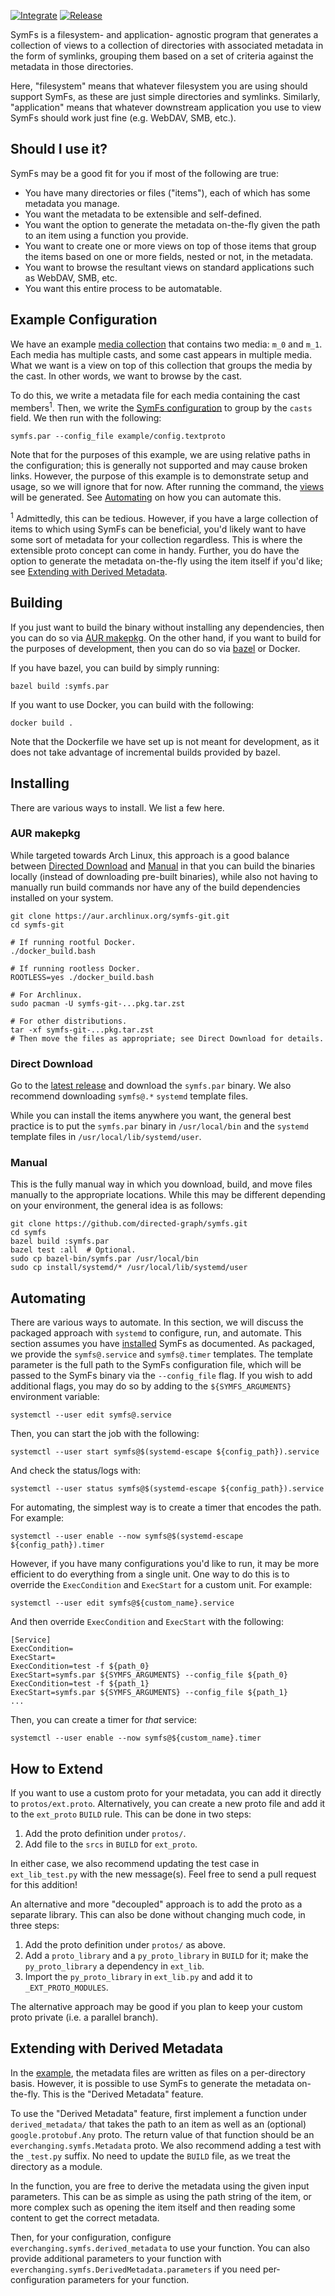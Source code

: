 
[![Integrate](https://github.com/directed-graph/symfs/actions/workflows/integrate.yaml/badge.svg)](https://github.com/directed-graph/symfs/actions/workflows/integrate.yaml)
[![Release](https://github.com/directed-graph/symfs/actions/workflows/release.yaml/badge.svg)](https://github.com/directed-graph/symfs/actions/workflows/release.yaml)


SymFs is a filesystem- and application- agnostic program that generates a
collection of views to a collection of directories with associated metadata in the
form of symlinks, grouping them based on a set of criteria against the metadata
in those directories.

Here, "filesystem" means that whatever filesystem you are using should support
SymFs, as these are just simple directories and symlinks. Similarly,
"application" means that whatever downstream application you use to view SymFs
should work just fine (e.g. WebDAV, SMB, etc.).


## Should I use it?

SymFs may be a good fit for you if most of the following are true:

- You have many directories or files ("items"), each of which has some metadata
  you manage.
- You want the metadata to be extensible and self-defined.
- You want the option to generate the metadata on-the-fly given the path to an
  item using a function you provide.
- You want to create one or more views on top of those items that group the
  items based on one or more fields, nested or not, in the metadata.
- You want to browse the resultant views on standard applications such as
  WebDAV, SMB, etc.
- You want this entire process to be automatable.


## Example Configuration

We have an example [media collection](./example/media) that contains two media:
`m_0` and `m_1`. Each media has multiple casts, and some cast appears in
multiple media. What we want is a view on top of this collection that groups
the media by the cast. In other words, we want to browse by the cast.

To do this, we write a metadata file for each media containing the cast
members<sup>1</sup>. Then, we write the [SymFs
configuration](./example/config.textproto) to group by the `casts` field. We
then run with the following:

```
symfs.par --config_file example/config.textproto
```

Note that for the purposes of this example, we are using relative paths in the
configuration; this is generally not supported and may cause broken links.
However, the purpose of this example is to demonstrate setup and usage, so we
will ignore that for now. After running the command, the
[views](./example/views) will be generated. See [Automating](#automating) on
how you can automate this.

<sup>1</sup> Admittedly, this can be tedious. However, if you have a large
collection of items to which using SymFs can be beneficial, you'd likely want
to have some sort of metadata for your collection regardless. This is where the
extensible proto concept can come in handy. Further, you do have the option to
generate the metadata on-the-fly using the item itself if you'd like; see
[Extending with Derived Metadata](#extending-with-derived-metadata).


## Building

If you just want to build the binary without installing any dependencies, then
you can do so via [AUR makepkg](#aur-makepkg). On the other hand, if you want
to build for the purposes of development, then you can do so via
[bazel](https://bazel.build) or Docker.

If you have bazel, you can build by simply running:

```
bazel build :symfs.par
```

If you want to use Docker, you can build with the following:

```
docker build .
```

Note that the Dockerfile we have set up is not meant for development, as it
does not take advantage of incremental builds provided by bazel.


## Installing

There are various ways to install. We list a few here.

### AUR makepkg

While targeted towards Arch Linux, this approach is a good balance between
[Directed Download](#direct-download) and [Manual](#manual) in that you can
build the binaries locally (instead of downloading pre-built binaries), while
also not having to manually run build commands nor have any of the build
dependencies installed on your system.

    git clone https://aur.archlinux.org/symfs-git.git
    cd symfs-git

    # If running rootful Docker.
    ./docker_build.bash

    # If running rootless Docker.
    ROOTLESS=yes ./docker_build.bash

    # For Archlinux.
    sudo pacman -U symfs-git-...pkg.tar.zst

    # For other distributions.
    tar -xf symfs-git-...pkg.tar.zst
    # Then move the files as appropriate; see Direct Download for details.

### Direct Download

Go to the [latest
release](https://github.com/directed-graph/symfs/releases/latest) and download
the `symfs.par` binary. We also recommend downloading `symfs@.*` `systemd`
template files.

While you can install the items anywhere you want, the general best practice is
to put the `symfs.par` binary in `/usr/local/bin` and the `systemd` template
files in `/usr/local/lib/systemd/user`.

### Manual

This is the fully manual way in which you download, build, and move files
manually to the appropriate locations. While this may be different depending on
your environment, the general idea is as follows:

    git clone https://github.com/directed-graph/symfs.git
    cd symfs
    bazel build :symfs.par
    bazel test :all  # Optional.
    sudo cp bazel-bin/symfs.par /usr/local/bin
    sudo cp install/systemd/* /usr/local/lib/systemd/user


## Automating

There are various ways to automate. In this section, we will discuss the
packaged approach with `systemd` to configure, run, and automate. This section
assumes you have [installed](#installing) SymFs as documented. As packaged, we
provide the `symfs@.service` and `symfs@.timer` templates. The template
parameter is the full path to the SymFs configuration file, which will be
passed to the SymFs binary via the `--config_file` flag. If you wish to add
additional flags, you may do so by adding to the `${SYMFS_ARGUMENTS}`
environment variable:

    systemctl --user edit symfs@.service

Then, you can start the job with the following:

    systemctl --user start symfs@$(systemd-escape ${config_path}).service

And check the status/logs with:

    systemctl --user status symfs@$(systemd-escape ${config_path}).service

For automating, the simplest way is to create a timer that encodes the path. For
example:

    systemctl --user enable --now symfs@$(systemd-escape ${config_path}).timer

However, if you have many configurations you'd like to run, it may be more
efficient to do everything from a single unit. One way to do this is to override
the `ExecCondition` and `ExecStart` for a custom unit. For example:

    systemctl --user edit symfs@${custom_name}.service

And then override `ExecCondition` and `ExecStart` with the following:

    [Service]
    ExecCondition=
    ExecStart=
    ExecCondition=test -f ${path_0}
    ExecStart=symfs.par ${SYMFS_ARGUMENTS} --config_file ${path_0}
    ExecCondition=test -f ${path_1}
    ExecStart=symfs.par ${SYMFS_ARGUMENTS} --config_file ${path_1}
    ...

Then, you can create a timer for _that_ service:

    systemctl --user enable --now symfs@${custom_name}.timer


## How to Extend

If you want to use a custom proto for your metadata, you can add it directly to
`protos/ext.proto`. Alternatively, you can create a new proto file and add it
to the `ext_proto` `BUILD` rule. This can be done in two steps:

1. Add the proto definition under `protos/`.
2. Add file to the `srcs` in `BUILD` for `ext_proto`.

In either case, we also recommend updating the test case in `ext_lib_test.py`
with the new message(s). Feel free to send a pull request for this addition!

An alternative and more "decoupled" approach is to add the proto as a separate
library. This can also be done without changing much code, in three steps:

1. Add the proto definition under `protos/` as above.
2. Add a `proto_library` and a `py_proto_library` in `BUILD` for it; make the
  `py_proto_library` a dependency in `ext_lib`.
3. Import the `py_proto_library` in `ext_lib.py` and add it to
   `_EXT_PROTO_MODULES`.

The alternative approach may be good if you plan to keep your custom proto
private (i.e. a parallel branch).


## Extending with Derived Metadata

In the [example](#example-configuration), the metadata files are written as
files on a per-directory basis. However, it is possible to use SymFs to generate
the metadata on-the-fly. This is the "Derived Metadata" feature.

To use the "Derived Metadata" feature, first implement a function under
`derived_metadata/` that takes the path to an item as well as an (optional)
`google.protobuf.Any` proto. The return value of that function should be an
`everchanging.symfs.Metadata` proto. We also recommend adding a test with the
`_test.py` suffix. No need to update the `BUILD` file, as we treat the directory
as a module.

In the function, you are free to derive the metadata using the given input
parameters.  This can be as simple as using the path string of the item, or more
complex such as opening the item itself and then reading some content to get the
correct metadata.

Then, for your configuration, configure `everchanging.symfs.derived_metadata` to
use your function. You can also provide additional parameters to your function
with `everchanging.symfs.DerivedMetadata.parameters` if you need
per-configuration parameters for your function.
